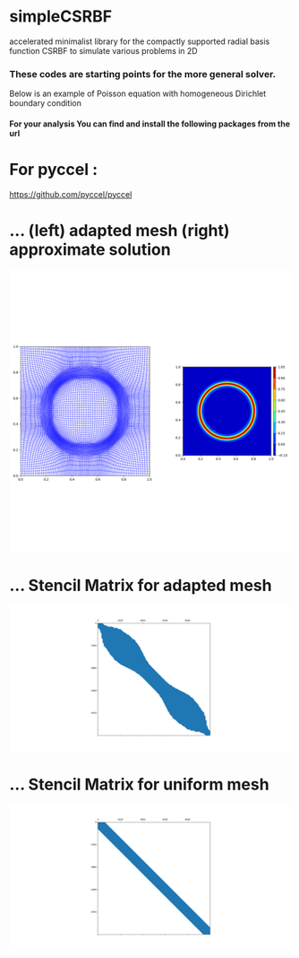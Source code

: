 # simpleCSRBF
accelerated minimalist library for the compactly supported radial basis function CSRBF to simulate various problems in 2D

### These codes are starting points for the more general solver.

Below is an example of Poisson equation with homogeneous Dirichlet boundary condition


#### For your analysis You can find and install the following packages from the url

# For pyccel :
  
  https://github.com/pyccel/pyccel

# ... (left) adapted mesh (right) approximate solution
![PNG](https://github.com/Bahari95/simpleCSRBF/blob/main/r_refinement_ex.png)

# ... Stencil Matrix for adapted mesh
![PNG](https://github.com/Bahari95/simpleCSRBF/blob/main/r-refinement_matrix.png)

# ... Stencil Matrix for uniform mesh
![PNG](https://github.com/Bahari95/simpleCSRBF/blob/main/uniform_matrix.png)
